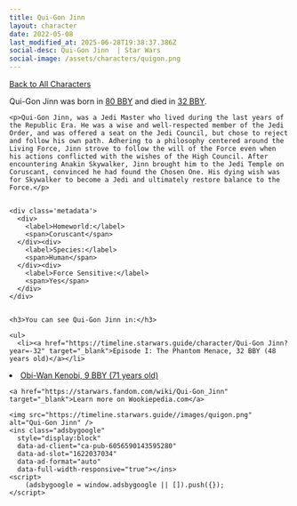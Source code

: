 ```yaml
---
title: Qui-Gon Jinn
layout: character
date: 2022-05-08
last_modified_at: 2025-06-28T19:38:37.386Z
social-desc: Qui-Gon Jinn  | Star Wars
social-image: /assets/characters/quigon.png
---
```

<a href="/character" class="smaller">Back to All Characters</a>

<div class="character-profile container">
  <div class="col-10">
    <p>
    Qui-Gon Jinn     was born in <a href="https://timeline.starwars.guide/character/Qui-Gon Jinn?year=-80" target="_blank">80 BBY</a> and died in <a href="https://timeline.starwars.guide/character/Qui-Gon Jinn?year=-32" target="_blank">32 BBY</a>.        
    </p>

    <p>Qui-Gon Jinn, was a Jedi Master who lived during the last years of the Republic Era. He was a wise and well-respected member of the Jedi Order, and was offered a seat on the Jedi Council, but chose to reject and follow his own path. Adhering to a philosophy centered around the Living Force, Jinn strove to follow the will of the Force even when his actions conflicted with the wishes of the High Council. After encountering Anakin Skywalker, Jinn brought him to the Jedi Temple on Coruscant, convinced he had found the Chosen One. His dying wish was for Skywalker to become a Jedi and ultimately restore balance to the Force.</p>


    <div class='metadata'>
      <div>
        <label>Homeworld:</label>
        <span>Coruscant</span>
      </div><div>
        <label>Species:</label>
        <span>Human</span>
      </div><div>
        <label>Force Sensitive:</label>
        <span>Yes</span>
      </div>
    </div>


    <h3>You can see Qui-Gon Jinn in:</h3>

    <ul>
      <li><a href="https://timeline.starwars.guide/character/Qui-Gon Jinn?year=-32" target="_blank">Episode I: The Phantom Menace, 32 BBY (48 years old)</a></li>
  <li><a href="https://timeline.starwars.guide/character/Qui-Gon Jinn?year=-9" target="_blank">Obi-Wan Kenobi, 9 BBY (71 years old)</a></li>
    </ul>

    <a href="https://starwars.fandom.com/wiki/Qui-Gon_Jinn" target="_blank">Learn more on Wookiepedia.com</a>
  </div>
  <div class="character_image col-2">
    
    <img src="https://timeline.starwars.guide//images/quigon.png" alt="Qui-Gon Jinn" />
    <ins class="adsbygoogle"
      style="display:block"
      data-ad-client="ca-pub-6056590143595280"
      data-ad-slot="1622037034"
      data-ad-format="auto"
      data-full-width-responsive="true"></ins>
    <script>
        (adsbygoogle = window.adsbygoogle || []).push({});
    </script>
  </div>
</div>
